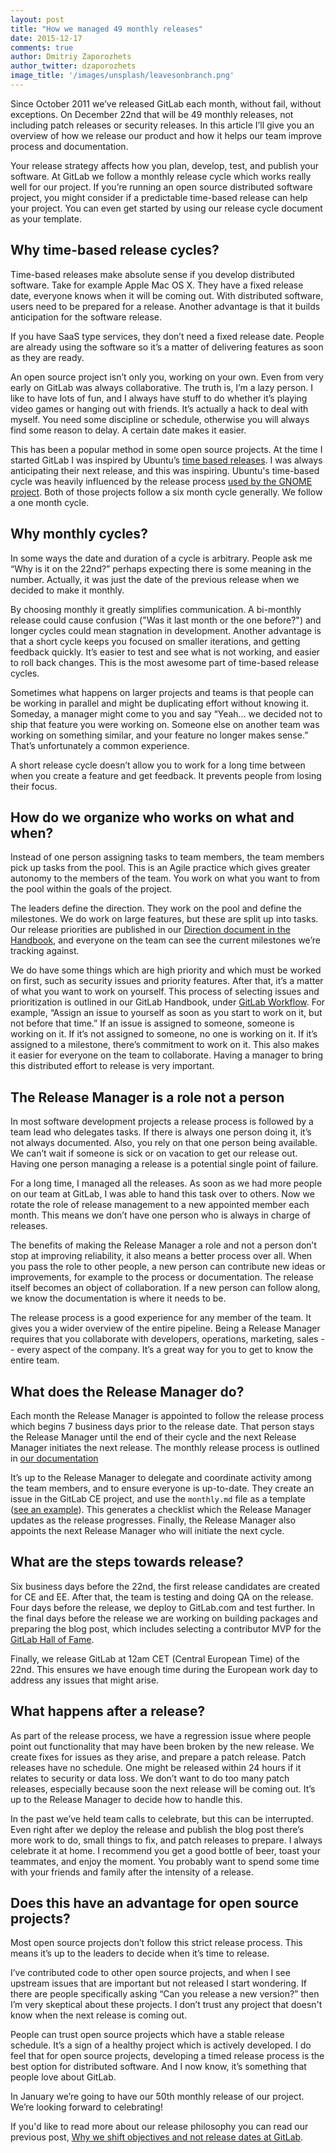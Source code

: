 ```yaml
---
layout: post
title: "How we managed 49 monthly releases"
date: 2015-12-17
comments: true
author: Dmitriy Zaporozhets
author_twitter: dzaporozhets
image_title: '/images/unsplash/leavesonbranch.png'
---
```


Since October 2011 we’ve released GitLab each month, without fail, without exceptions. On December 22nd that will be 49 monthly releases, not including patch releases or security releases. In this article I’ll give you an overview of how we release our product and how it helps our team improve process and documentation.

Your release strategy affects how you plan, develop, test, and publish your software. At GitLab we follow a monthly release cycle which works really well for our project. If you’re running an open source distributed software project, you might consider if a predictable time-based release can help your project. You can even get started by using our release cycle document as your template.

<!-- more -->

## Why time-based release cycles?

Time-based releases make absolute sense if you develop distributed software. Take for example Apple Mac OS X. They have a fixed release date, everyone knows when it will be coming out. With distributed software, users need to be prepared for a release. Another advantage is that it builds anticipation for the software release.

If you have SaaS type services, they don’t need a fixed release date. People are already using the software so it’s a matter of delivering features as soon as they are ready.

An open source project isn’t only you, working on your own. Even from very early on GitLab was always collaborative. The truth is, I’m a lazy person. I like to have lots of fun, and I always have stuff to do whether it’s playing video games or hanging out with friends. It’s actually a hack to deal with myself. You need some discipline or schedule, otherwise you will always find some reason to delay. A certain date makes it easier.

This has been a popular method in some open source projects. At the time I started GitLab I was inspired by Ubuntu’s [time based releases](https://wiki.ubuntu.com/TimeBasedReleases). I was always anticipating their next release, and this was inspiring. Ubuntu's time-based cycle was heavily influenced by the release process [used by the GNOME project](http://live.gnome.org/ReleasePlanning/TimeBased). Both of those projects follow a six month cycle generally. We follow a one month cycle.

## Why monthly cycles?

In some ways the date and duration of a cycle is arbitrary. People ask me “Why is it on the 22nd?” perhaps expecting there is some meaning in the number. Actually, it was just the date of the previous release when we decided to make it monthly.

By choosing monthly it greatly simplifies communication. A bi-monthly release could cause confusion ("Was it last month or the one before?") and longer cycles could mean stagnation in development. Another advantage is that a short cycle keeps you focused on smaller iterations, and getting feedback quickly. It’s easier to test and see what is not working, and easier to roll back changes. This is the most awesome part of time-based release cycles.

Sometimes what happens on larger projects and teams is that people can be working in parallel and might be duplicating effort without knowing it. Someday, a manager might come to you and say “Yeah… we decided not to ship that feature you were working on. Someone else on another team was working on something similar, and your feature no longer makes sense.” That’s unfortunately a common experience.

A short release cycle doesn’t allow you to work for a long time between when you create a feature and get feedback. It prevents people from losing their focus.

## How do we organize who works on what and when?

Instead of one person assigning tasks to team members, the team members pick up tasks from the pool. This is an Agile practice which gives greater autonomy to the members of the team. You work on what you want to from the pool within the goals of the project.

The leaders define the direction. They work on the pool and define the milestones. We do work on large features, but these are split up into tasks. Our release priorities are published in our [Direction document in the Handbook](https://about.gitlab.com/direction/), and everyone on the team can see the current milestones we’re tracking against.

We do have some things which are high priority and which must be worked on first, such as security issues and priority features. After that, it’s a matter of what you want to work on yourself. This process of selecting issues and prioritization is outlined in our GitLab Handbook, under [GitLab Workflow](/handbook/#gitlab-workflow). For example, “Assign an issue to yourself as soon as you start to work on it, but not before that time.” If an issue is assigned to someone, someone is working on it. If it’s not assigned to someone, no one is working on it. If it’s assigned to a milestone, there’s commitment to work on it. This also makes it easier for everyone on the team to collaborate. Having a manager to bring this distributed effort to release is very important.

## The Release Manager is a role not a person

In most software development projects a release process is followed by a team lead who delegates tasks. If there is always one person doing it, it’s not always documented. Also, you rely on that one person being available. We can’t wait if someone is sick or on vacation to get our release out. Having one person managing a release is a potential single point of failure.

For a long time, I managed all the releases. As soon as we had more people on our team at GitLab, I was able to hand this task over to others. Now we rotate the role of release management to a new appointed member each month. This means we don’t have one person who is always in charge of releases.

The benefits of making the Release Manager a role and not a person don’t stop at improving reliability, it also means a better process over all. When you pass the role to other people, a new person can contribute new ideas or improvements, for example to the process or documentation. The release itself becomes an object of collaboration. If a new person can follow along, we know the documentation is where it needs to be.

The release process is a good experience for any member of the team. It gives you a wider overview of the entire pipeline. Being a Release Manager requires that you collaborate with developers, operations, marketing, sales -- every aspect of the company. It’s a great way for you to get to know the entire team.

## What does the Release Manager do?

Each month the Release Manager is appointed to follow the release process which begins 7 business days prior to the release date. That person stays the Release Manager until the end of their cycle and the next Release Manager initiates the next release. The monthly release process is outlined in [our documentation](http://doc.gitlab.com/ce/release/monthly.html)

It’s up to the Release Manager to delegate and coordinate activity among the team members, and to ensure everyone is up-to-date. They create an issue in the GitLab CE project, and use the `monthly.md` file as a template ([see an example](https://gitlab.com/gitlab-org/gitlab-ce/blob/v8.2.3/doc/release/monthly.md)). This generates a checklist which the Release Manager updates as the release progresses. Finally, the Release Manager also appoints the next Release Manager who will initiate the next cycle.

## What are the steps towards release?

Six business days before the 22nd, the first release candidates are created for CE and EE. After that, the team is testing and doing QA on the release. Four days before the release, we deploy to GitLab.com and test further. In the final days before the release we are working on building packages and preparing the blog post, which includes selecting a contributor MVP for the [GitLab Hall of Fame](https://about.gitlab.com/mvp/index.html).

Finally, we release GitLab at 12am CET (Central European Time) of the 22nd. This ensures we have enough time during the European work day to address any issues that might arise.

## What happens after a release?

As part of the release process, we have a regression issue where people point out functionality that may have been broken by the new release. We create fixes for issues as they arise, and prepare a patch release. Patch releases have no schedule. One might be released within 24 hours if it relates to security or data loss. We don’t want to do too many patch releases, especially because soon the next release will be coming out. It’s up to the Release Manager to decide how to handle this.

In the past we’ve held team calls to celebrate, but this can be interrupted. Even right after we deploy the release and publish the blog post there’s more work to do, small things to fix, and patch releases to prepare. I always celebrate it at home. I recommend you get a good bottle of beer, toast your teammates, and enjoy the moment. You probably want to spend some time with your friends and family after the intensity of a release.

## Does this have an advantage for open source projects?

Most open source projects don’t follow this strict release process. This means it’s up to the leaders to decide when it’s time to release.

I’ve contributed code to other open source projects, and when I see upstream issues that are important but not released I start wondering. If there are people specifically asking “Can you release a new version?” then I’m very skeptical about these projects. I don’t trust any project that doesn't know when the next release is coming out.

People can trust open source projects which have a stable release schedule. It’s a sign of a healthy project which is actively developed. I do feel that for open source projects, developing a timed release process is the best option for distributed software. And I now know, it’s something that people love about GitLab.

In January we’re going to have our 50th monthly release of our project. We’re looking forward to celebrating!

If you'd like to read more about our release philosophy you can read our previous post, [Why we shift objectives and not release dates at GitLab](/2015/12/07/why-we-shift-objectives-and-not-release-dates-at-gitlab/).
